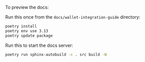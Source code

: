 To preview the docs:

Run this once from the `docs/wallet-integration-guide` directory:

```sh
poetry install
poetry env use 3.13
poetry update package
```

Run this to start the docs server:

```sh
poetry run sphinx-autobuild -c . src build -W
```
